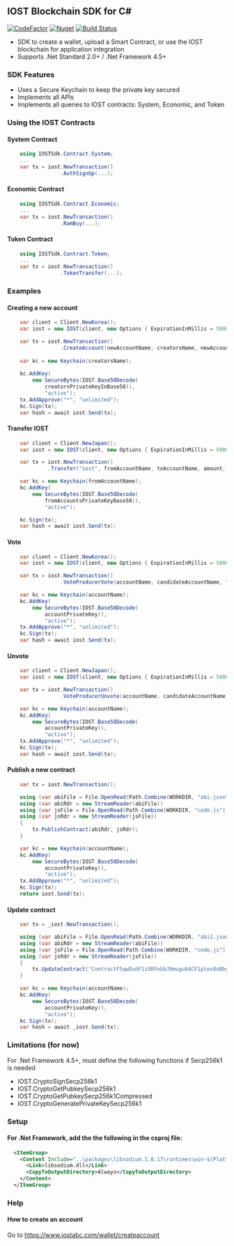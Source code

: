 ## IOST Blockchain SDK for C# 
[![CodeFactor](https://www.codefactor.io/repository/github/noypi/iost.cs/badge)](https://www.codefactor.io/repository/github/noypi/iost.cs)
[![Nuget](https://img.shields.io/nuget/v/IOST.svg)](http://www.nuget.org/packages/IOST/)
[![Build Status](https://dev.azure.com/adrianmigraso0686/iost.cs/_apis/build/status/noypi.iost.cs?branchName=master)](https://dev.azure.com/adrianmigraso0686/iost.cs/_build/latest?definitionId=1&branchName=master)
- SDK to create a wallet, upload a Smart Contract, or use the IOST blockchain for application integration
- Supports .Net Standard 2.0+ / .Net Framework 4.5+ 

### SDK Features
- Uses a Secure Keychain to keep the private key secured
- Implements all APIs
- Implements all queries to IOST contracts: System, Economic, and Token

### Using the IOST Contracts

#### System Contract
```C#
    using IOSTSdk.Contract.System;
    ...
    var tx = iost.NewTransaction()
                 .AuthSignUp(...);
```

#### Economic Contract

```C#
    using IOSTSdk.Contract.Economic;
    ...
    var tx = iost.NewTransaction()
                 .RamBuy(...);
```

#### Token Contract

```C#
    using IOSTSdk.Contract.Token;
    ...
    var tx = iost.NewTransaction()
                 .TokenTransfer(...);
```

### Examples

#### Creating a new account

```C#
    var client = Client.NewKorea();
    var iost = new IOST(client, new Options { ExpirationInMillis = 5000 });

    var tx = iost.NewTransaction()
                 .CreateAccount(newAccountName, creatorsName, newAccountPublicKey, newAccountPublicKey);
    
    var kc = new Keychain(creatorsName);
    
    kc.AddKey(
        new SecureBytes(IOST.Base58Decode(
            creatorsPrivateKeyInBase58)),
            "active");
    tx.AddApprove("*", "unlimited");
    kc.Sign(tx);
    var hash = await iost.Send(tx);
```

#### Transfer IOST
```C#
    var client = Client.NewJapan();
    var iost = new IOST(client, new Options { ExpirationInMillis = 5000 });

    var tx = iost.NewTransaction()
             .Transfer("iost", fromAccountName, toAccountName, amount, "");

    var kc = new Keychain(fromAccountName);
    kc.AddKey(
        new SecureBytes(IOST.Base58Decode(
            fromAccountsPrivateKeyBase58)),
            "active");

    kc.Sign(tx);
    var hash = await iost.Send(tx);
```

#### Vote
```C#
    var client = Client.NewKorea();
    var iost = new IOST(client, new Options { ExpirationInMillis = 5000 });

    var tx = iost.NewTransaction()
                 .VoteProducerVote(accountName, candidateAccountName, "10000");

    var kc = new Keychain(accountName);
    kc.AddKey(
        new SecureBytes(IOST.Base58Decode(
            accountPrivateKey)),
            "active");
    tx.AddApprove("*", "unlimited");
    kc.Sign(tx);
    var hash = await iost.Send(tx);
```

#### Unvote
```C#
    var client = Client.NewJapan();
    var iost = new IOST(client, new Options { ExpirationInMillis = 5000 });

    var tx = iost.NewTransaction()
                 .VoteProducerUnvote(accountName, candidateAccountName, "10000");

    var kc = new Keychain(accountName);
    kc.AddKey(
        new SecureBytes(IOST.Base58Decode(
            accountPrivateKey)),
            "active");
    tx.AddApprove("*", "unlimited");
    kc.Sign(tx);
    var hash = await iost.Send(tx);
```

#### Publish a new contract
```C#
    var tx = iost.NewTransaction();

    using (var abiFile = File.OpenRead(Path.Combine(WORKDIR, "abi.json")))
    using (var abiRdr = new StreamReader(abiFile))
    using (var jsFile = File.OpenRead(Path.Combine(WORKDIR, "code.js")))
    using (var jsRdr = new StreamReader(jsFile))
    {
        tx.PublishContract(abiRdr, jsRdr);
    }

    var kc = new Keychain(accountName);
    kc.AddKey(
        new SecureBytes(IOST.Base58Decode(
            accountPrivateKey)),
            "active");
    tx.AddApprove("*", "unlimited");
    kc.Sign(tx);
    return iost.Send(tx);
```

#### Update contract
```C#
    var tx = _iost.NewTransaction();

    using (var abiFile = File.OpenRead(Path.Combine(WORKDIR, "abi2.json")))
    using (var abiRdr = new StreamReader(abiFile))
    using (var jsFile = File.OpenRead(Path.Combine(WORKDIR, "code.js")))
    using (var jsRdr = new StreamReader(jsFile))
    {
        tx.UpdateContract("ContractF5qwDudF1z5RFnUbJ9muguX4CF1ptex8nBbgZWmRuZ9b", abiRdr, jsRdr, "");
    }

    var kc = new Keychain(accountName);
    kc.AddKey(
        new SecureBytes(IOST.Base58Decode(
            accountPrivateKey)),
            "active");
    kc.Sign(tx);
    var hash = await _iost.Send(tx);
```

### Limitations (for now)
For .Net Framework 4.5+, must define the following functions if Secp256k1 is needed
- IOST.CryptoSignSecp256k1
- IOST.CryptoGetPubkeySecp256k1
- IOST.CryptoGetPubkeySecp256k1Compressed
- IOST.CryptoGeneratePrivateKeySecp256k1

### Setup
#### For .Net Framework, add the the following in the csproj file:
```xml
  <ItemGroup>
    <Content Include="..\packages\libsodium.1.0.17\runtimes\win-$(Platform)\native\libsodium.dll">
      <Link>libsodium.dll</Link>
      <CopyToOutputDirectory>Always</CopyToOutputDirectory>
    </Content>
  </ItemGroup>
```

### Help
#### How to create an account
Go to https://www.iostabc.com/wallet/createaccount 

